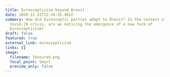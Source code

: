 ```yaml
---
title: Euroscepticism beyond Brexit
date: 2020-12-31T12:34:35.462Z
summary: How did Eurosceptic parties adapt to Brexit? In the context of the
  Covid-19 crisis, are we noticing the emergence of a new form of
  Euroscepticism?
draft: false
featured: true
external_link: euroscepticism
links: []
image:
  filename: featured.png
  focal_point: Smart
  preview_only: false
---
```

